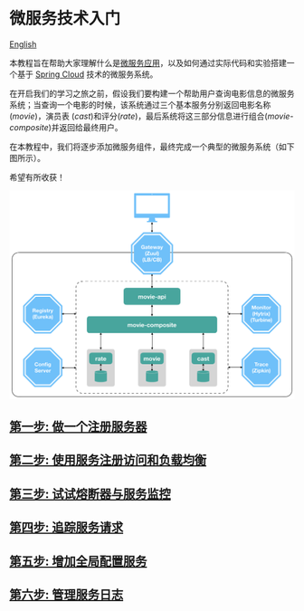 # 微服务技术入门

[English](../README.md)

本教程旨在帮助大家理解什么是[微服务应用](https://github.com/xulinhao/study-resource/blob/master/devops/MS.md)，以及如何通过实际代码和实验搭建一个基于 [Spring Cloud](https://projects.spring.io/spring-cloud/) 技术的微服务系统。

在开启我们的学习之旅之前，假设我们要构建一个帮助用户查询电影信息的微服务系统；当查询一个电影的时候，该系统通过三个基本服务分别返回电影名称
(*movie*)，演员表
(*cast*)和评分(*rate*)，最后系统将这三部分信息进行组合(*movie-composite*)并返回给最终用户。

在本教程中，我们将逐步添加微服务组件，最终完成一个典型的微服务系统（如下图所示）。

希望有所收获！

![system architecture](system.png)


## [第一步: 做一个注册服务器](part-1-cn.md)

## [第二步: 使用服务注册访问和负载均衡](part-2-cn.md)

## [第三步: 试试熔断器与服务监控](part-3-cn.md)

## [第四步: 追踪服务请求](part-4-cn.md)

## [第五步: 增加全局配置服务](part-5-cn.md)

## [第六步: 管理服务日志](part-6-cn.md)

